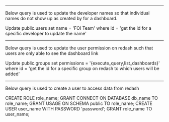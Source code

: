 *********************************************************************************************************************
Below query is used to update the developer names so that individual names do not show up as created by for a 
dashboard.

Update public.users 
set name = 'FOI Team' 
where id = 'get the id for a specific developer to update the name'

*********************************************************************************************************************
Below query is used to update the user permission on redash such that users are only able to see the dashboard link

Update public.groups 
set permissions = '{execute_query,list_dashboards}' 
where id = 'get the id for a specific group on redash to which users will be added'

*********************************************************************************************************************
Below query is used to create a user to access data from redash

CREATE ROLE role_name;
GRANT CONNECT ON DATABASE db_name TO role_name;
GRANT USAGE ON SCHEMA public TO role_name;
CREATE USER user_name WITH PASSWORD 'password';
GRANT role_name TO user_name;